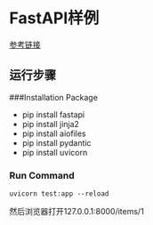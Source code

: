 # FastAPI样例

[参考链接](https://fastapi.tiangolo.com/advanced/templates/)



## 运行步骤

###Installation Package

* pip install fastapi
* pip install jinja2
* pip install aiofiles
* pip install pydantic
* pip install uvicorn

### Run Command

```
uvicorn test:app --reload
```

然后浏览器打开127.0.0.1:8000/items/1

